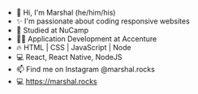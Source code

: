 - 👋 Hi, I'm Marshal (he/him/his)
- ✨ I'm passionate about coding responsive websites
- 🚀 Studied at NuCamp 
- 🧑‍💻 Application Development at Accenture
- 🔥 HTML | CSS | JavaScript | Node
- 💻 React, React Native, NodeJS
- 📫 Find me on Instagram @marshal.rocks
- 💻 https://marshal.rocks

<!---
remarshal/remarshal is a ✨ special ✨ repository because its `README.md` (this file) appears on your GitHub profile.
You can click the Preview link to take a look at your changes.
--->
